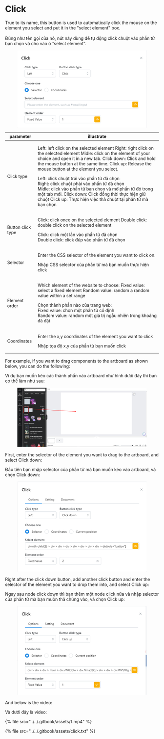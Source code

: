 # Click

True to its name, this button is used to automatically click the mouse on the element you select and put it in the "select element" box. \
\
Đúng như tên gọi của nó, nút này dùng để tự động click chuột vào phần tử bạn chọn và cho vào ô “select element”.&#x20;

<figure><img src="../../.gitbook/assets/image (2) (1) (1) (1) (1) (1) (1) (1) (1) (1) (1) (1) (1) (1) (1) (1).png" alt=""><figcaption></figcaption></figure>

| parameter         | illustrate                                                                                                                                                                                                                                                                                                                                                                                                                                                                                                                                                                                                                       |
| ----------------- | -------------------------------------------------------------------------------------------------------------------------------------------------------------------------------------------------------------------------------------------------------------------------------------------------------------------------------------------------------------------------------------------------------------------------------------------------------------------------------------------------------------------------------------------------------------------------------------------------------------------------------- |
| Click type        | <p>Left: left click on the selected element Right: right click on the selected element Midle: click on the element of your choice and open it in a new tab. Click down: Click and hold the mouse button at the same time. Click up: Release the mouse button at the element you select.</p><p></p><p>Left: click chuột trái vào phần tử đã chọn<br>Right: click chuột phải vào phần tử đã chọn<br>Midle: click vào phần tử bạn chọn và mở phần tử đó trong một tab mới.                                           Click down: Click đồng thời thực hiện giữ chuột Click up: Thực hiện việc thả chuột tại phần tử mà bạn chọn</p> |
| Button click type | <p>Click: click once on the selected element Double click: double click on the selected element</p><p></p><p>Click: click một lần vào phần tử đã chọn<br>Double click: click đúp vào phần tử đã chọn</p>                                                                                                                                                                                                                                                                                                                                                                                                                         |
| Selector          | <p>Enter the CSS selector of the element you want to click on.</p><p></p><p>Nhập CSS selector của phần tử mà bạn muốn thực hiện click</p>                                                                                                                                                                                                                                                                                                                                                                                                                                                                                        |
| Element order     | <p>Which element of the website to choose: Fixed value: select a fixed element Random value: random a random value within a set range</p><p></p><p>Chọn thành phần nào của trang web:<br>Fixed value: chọn một phần tử cố định<br>Random value: random một giá trị ngẫu nhiên trong khoảng đã đặt</p>                                                                                                                                                                                                                                                                                                                            |
| Coordinates       | <p>Enter the x,y coordinates of the element you want to click</p><p></p><p>Nhập tọa độ x,y của phần tử bạn muốn click</p>                                                                                                                                                                                                                                                                                                                                                                                                                                                                                                        |



For example, if you want to drag components to the artboard as shown below, you can do the following:

Ví dụ bạn muốn kéo các thành phần vào artboard như hình dưới đây thì bạn có thể làm như sau:

<figure><img src="../../.gitbook/assets/Screenshot_1.png" alt=""><figcaption></figcaption></figure>



First, enter the selector of the element you want to drag to the artboard, and select Click down:

Đầu tiên bạn nhập selector của phần tử mà bạn muốn kéo vào artboard, và chọn Click down:

<figure><img src="../../.gitbook/assets/image (1) (1) (1) (1).png" alt=""><figcaption></figcaption></figure>

Right after the click down button, add another click button and enter the selector of the element you want to drop them into, and select Click up:

Ngay sau node click down thì bạn thêm một node click nữa và nhập selector của phần tử mà bạn muốn thả chúng vào, và chọn Click up:

<figure><img src="../../.gitbook/assets/image (1) (1) (1) (1) (1).png" alt=""><figcaption></figcaption></figure>

And below is the video:

Và dưới đây là video:

{% file src="../../.gitbook/assets/1.mp4" %}

{% file src="../../.gitbook/assets/click.txt" %}

